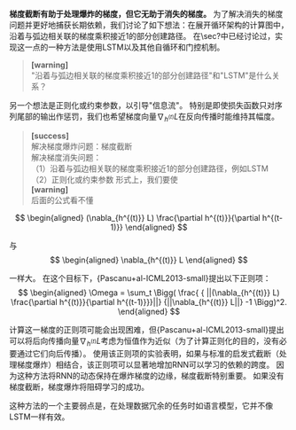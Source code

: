 **梯度截断有助于处理爆炸的梯度，但它无助于消失的梯度。**
为了解决消失的梯度问题并更好地捕获长期依赖，我们讨论了如下想法：在展开循环架构的计算图中，沿着与弧边相关联的梯度乘积接近1的部分创建路径。
在\sec?中已经讨论过，实现这一点的一种方法是使用LSTM以及其他自循环和门控机制。  
> **[warning]**  
> "沿着与弧边相关联的梯度乘积接近1的部分创建路径"和"LSTM"是什么关系？  

另一个想法是正则化或约束参数，以引导"信息流"。
特别是即使损失函数只对序列尾部的输出作惩罚，我们也希望梯度向量$\nabla_{h^{(t)}} L$在反向传播时能维持其幅度。  
> **[success]**  
> 解决梯度爆炸问题：梯度截断  
> 解决梯度消失问题：  
> （1）沿着与弧边相关联的梯度乘积接近1的部分创建路径，例如LSTM  
> （2）正则化或约束参数
形式上，我们要使   
> **[warning]**  
> 后面的公式看不懂  

$$
\begin{aligned}
 (\nabla_{h^{(t)}} L) \frac{\partial h^{(t)}}{\partial h^{(t-1)}}
\end{aligned}
$$

与  
$$
\begin{aligned}
\nabla_{h^{(t)}} L 
\end{aligned}
$$

一样大。
在这个目标下，{Pascanu+al-ICML2013-small}提出以下正则项：
$$
\begin{aligned}
 \Omega = \sum_t \Bigg(  \frac{
 { ||(\nabla_{h^{(t)}} L) \frac{\partial h^{(t)}}{\partial h^{(t-1)}}}||}
 {||\nabla_{h^{(t)}} L||} -1 \Bigg)^2.
\end{aligned}
$$

计算这一梯度的正则项可能会出现困难，但{Pascanu+al-ICML2013-small}提出可以将后向传播向量$\nabla_{h^{(t)}} L$考虑为恒值作为近似（为了计算正则化的目的，没有必要通过它们向后传播）。
使用该正则项的实验表明，如果与标准的启发式截断（处理梯度爆炸）相结合，该正则项可以显著地增加RNN可以学习的依赖的跨度。
因为这种方法将RNN的动态保持在爆炸梯度的边缘，梯度截断特别重要。
如果没有梯度截断，梯度爆炸将阻碍学习的成功。

这种方法的一个主要弱点是，在处理数据冗余的任务时如语言模型，它并不像LSTM一样有效。